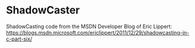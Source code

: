 # ShadowCaster
ShadowCasting code from the MSDN Developer Blog of Eric Lippert: https://blogs.msdn.microsoft.com/ericlippert/2011/12/29/shadowcasting-in-c-part-six/
